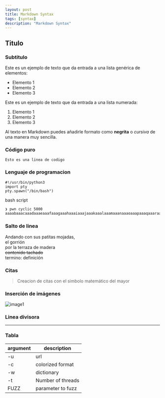 ```yaml
---
layout: post
title: Markdown Syntax
tags: [syntax]
description: "Markdown Syntax"
---
```


## Titulo
### Subtitulo

Este es un ejemplo de texto que da entrada a una lista genérica de elementos:

- Elemento 1
- Elemento 2
- Elemento 3

Este es un ejemplo de texto que da entrada a una lista numerada:

1. Elemento 1
2. Elemento 2
3. Elemento 3

Al texto en Markdown puedes añadirle formato como **negrita** o *cursiva* de una manera muy sencilla.

### Código puro
`Esto es una linea de codigo`

### Lenguaje de programacion
```
#!/usr/bin/python3
import pty
pty.spawn("/bin/bash")
```

bash script
```bash
❯ pwn cyclic 5000
aaaabaaacaaadaaaeaaafaaagaaahaaaiaaajaaakaaalaaamaaanaaaoaaapaaaqaaaraaasaaataaauaaavaaawaaaxaaayaaazaabbaabcaabdaabeaabfaabgaabhaabiaabjaabkaablaabmaabnaaboaabpaabqaabraabsaabtaabuaabvaabwaabxaabyaabzaacbaaccaacdaaceaacfaacgaachaaciaacjaackaaclaacmaacnaacoaacpaacqaacraacsaactaacuaacvaacwaacxaacyaaczaadbaadcaaddaadeaadfaadgaadhaadiaadjaadkaadlaadmaadnaadoaadpaadqaadraadsaadtaa [...]
```

### Salto de linea
Andando con sus patitas mojadas,  
el gorrión  
por la terraza de madera  
~~contenido tachado~~  
termino: definición

### Citas
> Creacion de citas con el simbolo matemático del mayor

### Inserción de imágenes
![image1](https://e00-elmundo.uecdn.es/albumes/2009/01/05/marilyn_manson_cuarenta/1231144997_extras_albumes_0.jpg "titulo alternativo")

### Linea divisora
---

### Tabla

| argument | description       |
| -------- | ----------------- |
| -u       | url               |
| -c       | colorized format  |
| -w       | dictionary        |
| -t       | Number of threads |
| FUZZ     | parameter to fuzz |
